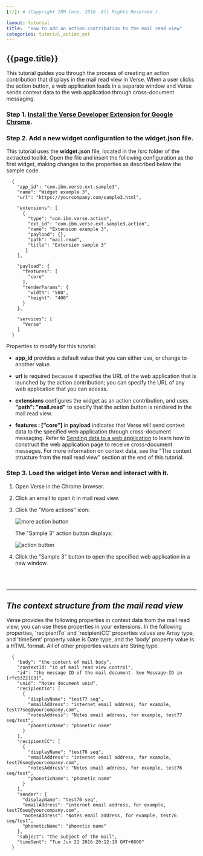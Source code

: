 ```yaml
---
[//]: # (Copyright IBM Corp. 2016  All Rights Reserved.)

layout: tutorial
title:  "How to add an action contribution to the mail read view"
categories: tutorial_action_ext
---
```


## {{page.title}}  

This tutorial guides you through the process of creating an action contribution that displays in the mail read view in Verse. When a user clicks the action button, a web application loads in a separate window and Verse sends context data to the web application through cross-document messaging.

### Step 1. [Install the Verse Developer Extension for Google Chrome][1].

### Step 2. Add a new widget configuration to the widget.json file.

This tutorial uses the __widget.json__ file, located in the /src folder of the extracted toolkit. Open the file and insert the following configuration as the first widget, making changes to the properties as described below the sample code.  

```
  {
    "app_id": "com.ibm.verse.ext.sample3",
    "name": "Widget example 3",
    "url": "https://yourcompany.com/sample3.html",
    
    "extensions": [
      {
        "type": "com.ibm.verse.action",
        "ext_id": "com.ibm.verse.ext.sample3.action",
        "name": "Extension example 3",
        "payload": {},
        "path": "mail.read",
        "title": "Extension sample 3"
       }
    ],

    "payload": {
      "features": [
        "core"
      ],
      "renderParams": {
        "width": "500",
        "height": "400"
      }
    },

    "services": [
      "Verse"
    ]
  }
```

Properties to modify for this tutorial:

* __app_id__ provides a default value that you can either use, or change to another value.

* __url__ is required because it specifies the URL of the web application that is launched by the action contribution; you can specify the URL of any web application that you can access.

* __extensions__ configures the widget as an action contribution, and uses __"path": "mail.read"__ to specify that the action button is rendered in the mail read view. 

* __features : ["core"]__ in __payload__ indicates that Verse will send context data to the specified web application through cross-document messaging. Refer to [Sending data to a web application][2] to learn how to construct the web application page to receive cross-document messages. For more information on context data, see the "The context structure from the mail read view" section at the end of this tutorial.


### Step 3. Load the widget into Verse and interact with it.

1.	Open Verse in the Chrome browser.

2.	Click an email to open it in mail read view.

3.	Click the "More actions" icon:

    ![more action button]({{site.baseurl}}/tutorials/img/mailread_more.png)   

    The "Sample 3" action button displays:

    ![action button]({{site.baseurl}}/tutorials/img/mailread_action.png)  

4.	Click the "Sample 3" button to open the specified web application in a new window.


<br><br>
<hr>

## _The context structure from the mail read view_

Verse provides the following properties in context data from the mail read view; you can use these properties in your extensions. In the following properties, 'recipientTo' and 'recipientCC' properties values are Array type, and 'timeSent' property value is Date type, and the 'body' property value is a HTML format. All of other properties values are String type.

```
  {
    "body": "the content of mail body",
    "contextId: "id of mail read view control",
    "id": "the message ID of the mail document. See Message-ID in [rfc5322][3]",
    "unid": "Notes document unid",
    "recipientTo": [
      {
        "displayName": "test77 seq",
        "emailAddress": "internet email address, for example, test77seq@yourcompany.com",
        "notesAddress": "Notes email address, for example, test77 seq/test",
        "phoneticName": "phonetic name"
      }
    ],
    "recipientCC": [
      {
        "displayName": "test76 seq",
        "emailAddress": "internet email address, for example, test76seq@yourcompany.com",
        "notesAddress": "Notes email address, for example, test76 seq/test",
        "phoneticName": "phonetic name"
      }
    ],
    "sender": {
      "displayName": "test76 seq",
      "emailAddress": "internet email address, for example, test76seq@yourcompany.com",
      "notesAddress": "Notes email address, for example, test76 seq/test",
      "phoneticName": "phonetic name"
    },
    "subject": "the subject of the mail",
    "timeSent": "Tue Jun 21 2016 20:12:18 GMT+0800"
  }

```



[1]: {{site.baseurl}}/tutorials/ext-install-toolkit.html
[2]: {{site.baseurl}}/tutorials/ext-send-data-to-app.html
[3]: http://www.rfc-base.org/rfc-5322.html 
